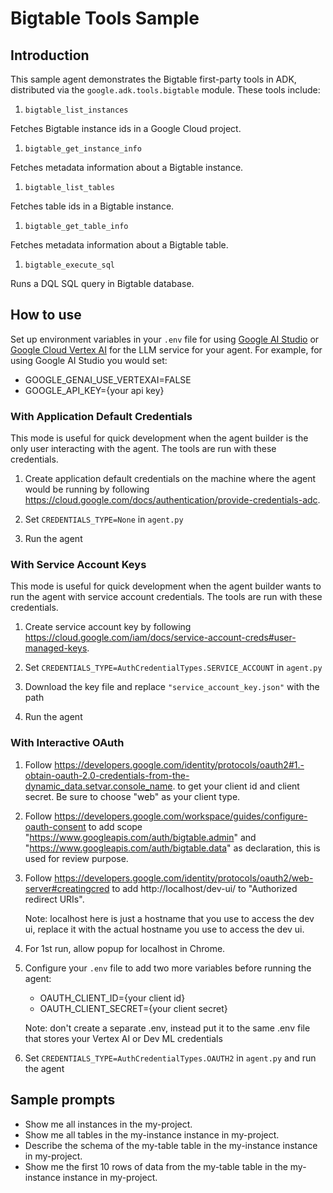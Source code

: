 # Bigtable Tools Sample

## Introduction

This sample agent demonstrates the Bigtable first-party tools in ADK,
distributed via the `google.adk.tools.bigtable` module. These tools include:

1. `bigtable_list_instances`

  Fetches Bigtable instance ids in a Google Cloud project.

1. `bigtable_get_instance_info`

  Fetches metadata information about a Bigtable instance.

1. `bigtable_list_tables`

  Fetches table ids in a Bigtable instance.

1. `bigtable_get_table_info`

  Fetches metadata information about a Bigtable table.

1. `bigtable_execute_sql`

  Runs a DQL SQL query in Bigtable database.

## How to use

Set up environment variables in your `.env` file for using
[Google AI Studio](https://google.github.io/adk-docs/get-started/quickstart/#gemini---google-ai-studio)
or
[Google Cloud Vertex AI](https://google.github.io/adk-docs/get-started/quickstart/#gemini---google-cloud-vertex-ai)
for the LLM service for your agent. For example, for using Google AI Studio you
would set:

* GOOGLE_GENAI_USE_VERTEXAI=FALSE
* GOOGLE_API_KEY={your api key}

### With Application Default Credentials

This mode is useful for quick development when the agent builder is the only
user interacting with the agent. The tools are run with these credentials.

1. Create application default credentials on the machine where the agent would
be running by following https://cloud.google.com/docs/authentication/provide-credentials-adc.

1. Set `CREDENTIALS_TYPE=None` in `agent.py`

1. Run the agent

### With Service Account Keys

This mode is useful for quick development when the agent builder wants to run
the agent with service account credentials. The tools are run with these
credentials.

1. Create service account key by following https://cloud.google.com/iam/docs/service-account-creds#user-managed-keys.

1. Set `CREDENTIALS_TYPE=AuthCredentialTypes.SERVICE_ACCOUNT` in `agent.py`

1. Download the key file and replace `"service_account_key.json"` with the path

1. Run the agent

### With Interactive OAuth

1. Follow
https://developers.google.com/identity/protocols/oauth2#1.-obtain-oauth-2.0-credentials-from-the-dynamic_data.setvar.console_name.
to get your client id and client secret. Be sure to choose "web" as your client
type.

1.  Follow https://developers.google.com/workspace/guides/configure-oauth-consent
    to add scope "https://www.googleapis.com/auth/bigtable.admin" and
    "https://www.googleapis.com/auth/bigtable.data" as declaration, this is used
    for review purpose.

1.  Follow
    https://developers.google.com/identity/protocols/oauth2/web-server#creatingcred
    to add http://localhost/dev-ui/ to "Authorized redirect URIs".

    Note: localhost here is just a hostname that you use to access the dev ui,
    replace it with the actual hostname you use to access the dev ui.

1.  For 1st run, allow popup for localhost in Chrome.

1.  Configure your `.env` file to add two more variables before running the
    agent:

    *   OAUTH_CLIENT_ID={your client id}
    *   OAUTH_CLIENT_SECRET={your client secret}

    Note: don't create a separate .env, instead put it to the same .env file that
    stores your Vertex AI or Dev ML credentials

1.  Set `CREDENTIALS_TYPE=AuthCredentialTypes.OAUTH2` in `agent.py` and run the
    agent

## Sample prompts

* Show me all instances in the my-project.
* Show me all tables in the my-instance instance in my-project.
* Describe the schema of the my-table table in the my-instance instance in my-project.
* Show me the first 10 rows of data from the my-table table in the my-instance instance in my-project.
